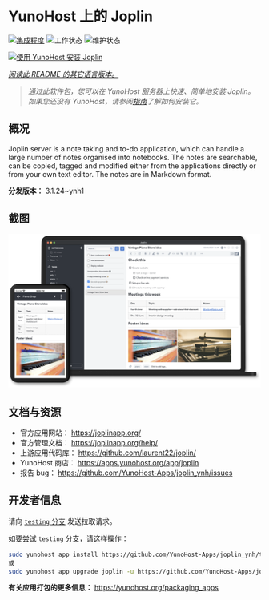 <!--
注意：此 README 由 <https://github.com/YunoHost/apps/tree/master/tools/readme_generator> 自动生成
请勿手动编辑。
-->

# YunoHost 上的 Joplin

[![集成程度](https://dash.yunohost.org/integration/joplin.svg)](https://ci-apps.yunohost.org/ci/apps/joplin/) ![工作状态](https://ci-apps.yunohost.org/ci/badges/joplin.status.svg) ![维护状态](https://ci-apps.yunohost.org/ci/badges/joplin.maintain.svg)

[![使用 YunoHost 安装 Joplin](https://install-app.yunohost.org/install-with-yunohost.svg)](https://install-app.yunohost.org/?app=joplin)

*[阅读此 README 的其它语言版本。](./ALL_README.md)*

> *通过此软件包，您可以在 YunoHost 服务器上快速、简单地安装 Joplin。*  
> *如果您还没有 YunoHost，请参阅[指南](https://yunohost.org/install)了解如何安装它。*

## 概况

Joplin server is a note taking and to-do application, which can handle a large number of notes organised into notebooks. The notes are searchable, can be copied, tagged and modified either from the applications directly or from your own text editor. The notes are in Markdown format.

**分发版本：** 3.1.24~ynh1

## 截图

![Joplin 的截图](./doc/screenshots/screenshot.png)

## 文档与资源

- 官方应用网站： <https://joplinapp.org/>
- 官方管理文档： <https://joplinapp.org/help/>
- 上游应用代码库： <https://github.com/laurent22/joplin/>
- YunoHost 商店： <https://apps.yunohost.org/app/joplin>
- 报告 bug： <https://github.com/YunoHost-Apps/joplin_ynh/issues>

## 开发者信息

请向 [`testing` 分支](https://github.com/YunoHost-Apps/joplin_ynh/tree/testing) 发送拉取请求。

如要尝试 `testing` 分支，请这样操作：

```bash
sudo yunohost app install https://github.com/YunoHost-Apps/joplin_ynh/tree/testing --debug
或
sudo yunohost app upgrade joplin -u https://github.com/YunoHost-Apps/joplin_ynh/tree/testing --debug
```

**有关应用打包的更多信息：** <https://yunohost.org/packaging_apps>

